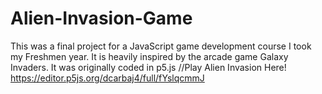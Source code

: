 # Alien-Invasion-Game
This was a final project for a JavaScript game development course I took my Freshmen year. It is heavily inspired by the arcade game Galaxy Invaders. 
It was originally coded in p5.js 
//Play Alien Invasion Here!
https://editor.p5js.org/dcarbaj4/full/fYslqcmmJ
# 
